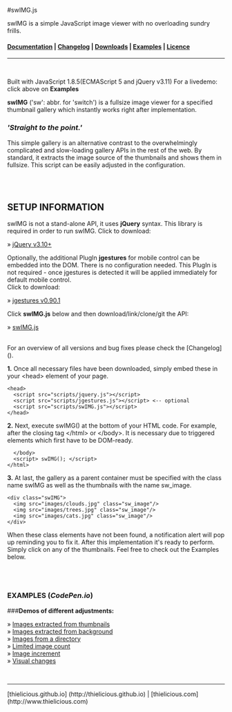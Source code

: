 #swIMG.js

swIMG is a simple JavaScript image viewer with no overloading sundry frills.

#### [Documentation](https:thielicious.github.io/#swimg_doc) | [Changelog](https:thielicious.github.io/#swimg_clog) | [Downloads]() | [Examples]() | [Licence]() ####

---
<br>

Built with JavaScript 1.8.5(ECMAScript 5 and jQuery v3.11)
For a livedemo: click above on **Examples**

**swIMG** ('sw': abbr. for 'switch') is a fullsize image viewer for a specified thumbnail gallery which instantly works right after implementation.

### ***'Straight to the point.'***

This simple gallery is an alternative contrast to the overwhelmingly complicated and slow-loading gallery APIs in the rest of the web. By standard, it extracts the image source of the thumbnails and shows them in fullsize. This script can be easily adjusted in the configuration.

<br>
<br>

## SETUP INFORMATION

swIMG is not a stand-alone API, it uses **jQuery** syntax. This library is required in order to run swIMG.
Click to download:

» [jQuery v3.10+]()

Optionally, the additional PlugIn **jgestures** for mobile control can be embedded into the DOM. There is no configuration needed. This PlugIn is not required - once jgestures is detected it will be applied immediately for default mobile control. <br>
Click to download:

» [jgestures v0.90.1]()

Click **swIMG.js** below and then download/link/clone/git the API:

» [swIMG.js]()

<br>
For an overview of all versions and bug fixes please check the [Changelog]().

<br>

**1\.** Once all necessary files have been downloaded, simply embed these in your &lt;head> element of your page.

		

	<head>
	  <script src="scripts/jquery.js"></script>
	  <script src="scripts/jgestures.js"></script> <-- optional
	  <script src="scripts/swIMG.js"></script>
	</head>
		

		

**2\.** Next, execute swIMG() at the bottom of your HTML code. For example, after the closing tag &lt;/html> or &lt;/body>. It is necessary due to triggered elements which first have to be DOM-ready.

		

	  </body>
	  <script> swIMG(); </script>
	</html>
		

		

**3\.** At last, the gallery as a parent container must be specified with the class name swIMG as well as the thumbnails with the name sw_image.

		

	<div class="swIMG">
	  <img src="images/clouds.jpg" class="sw_image"/>
	  <img src="images/trees.jpg" class="sw_image"/>
	  <img src="images/cats.jpg" class="sw_image"/>
	</div>
		

		

When these class elements have not been found, a notification alert will pop up reminding you to fix it. After this implementation it's ready to perform. Simply click on any of the thumbnails. Feel free to check out the Examples below.

<br>
<br>

### EXAMPLES (***CodePen.io***)

###**Demos of different adjustments:**

» [Images extracted from thumbnails]()<br>
» [Images extracted from background]()<br>
» [Images from a directory]()<br>
» [Limited image count]()<br>
» [Image increment]()<br>
» [Visual changes]()<br>

<br>
<hr>
[thielicious.github.io] (http://thielicious.github.io) | [thielicious.com] (http://www.thielicious.com)
